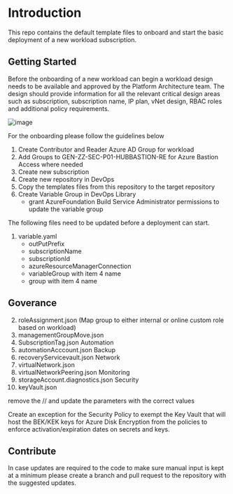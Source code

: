 # Introduction

This repo contains the default template files to onboard and start the basic deployment of a new workload subscription.

## Getting Started

Before the onboarding of a new workload can begin a workload design needs to be available and approved by the Platform Architecture team.
The design should provide information for all the relevant critical design areas such as subscription, subscription name, IP plan, vNet design, RBAC roles and additional policy requirements.

![image](assests/PlatformSubscriptions.png)


For the onboarding please follow the guidelines below

1. Create Contributor and Reader Azure AD Group for workload
2. Add Groups to GEN-ZZ-SEC-P01-HUBBASTION-RE for Azure Bastion Access where needed
3. Create new subscription
4. Create new repository in DevOps
5. Copy the templates files from this repository to the target repository
6. Create Variable Group in DevOps Library
   - grant AzureFoundation Build Service Administrator permissions to update the variable group

The following files need to be updated before a deployment can start.

1. variable.yaml
   - outPutPrefix
   - subscriptionName
   - subscriptionId
   - azureResourceManagerConnection
   - variableGroup with item 4 name
   - group with item 4 name

## Goverance
2. roleAssignment.json (Map group to either internal or online custom role based on workload)
3. managementGroupMove.json
4. SubscriptionTag.json
Automation
5. automationAcccount.json
Backup
6. recoveryServicevault.json
Network
7. virtualNetwork.json
8. virtualNetworkPeering.json
Monitoring
9. storageAccount.diagnostics.json
Security
10. keyVault.json


remove the // and update the parameters with the correct values

Create an exception for the Security Policy to exempt the Key Vault that will host the BEK/KEK keys for Azure Disk Encryption from the policies to enforce activation/expiration dates on secrets and keys.

## Contribute

In case updates are required to the code to make sure manual input is kept at a minimum please create a branch and pull request to the repository with the suggested updates.
